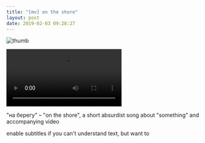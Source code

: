 ```yaml
---
title: "[mv] on the shore"
layout: post
date: 2019-02-03 09:28:27
---
```


![thumb](video/on-the-shore.jpg)

<cut/>

<div class="video">
  <video controls onloadedmetadata="loadVTT(0, 'video/on-the-shore-ru.vtt');loadVTT(1, 'video/on-the-shore-en.vtt');">
    <source src="video/on-the-shore.webm">
    <track label="русский" kind="subtitles" srclang="ru">
    <track label="english" kind="subtitles" srclang="en">
  </video>
</div>

"на берегу" – "on the shore", a short absurdist song about "something"
and accompanying video

enable subtitles if you can't understand text, but want to
